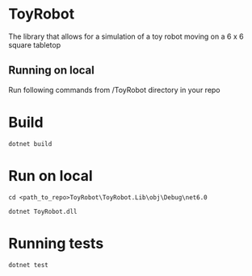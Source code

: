 # ToyRobot
The library that allows for a simulation of a toy robot moving on a 6 x 6 square tabletop

## Running on local
Run following commands from /ToyRobot directory in your repo

# Build
`dotnet build`

# Run on local
`cd <path_to_repo>ToyRobot\ToyRobot.Lib\obj\Debug\net6.0`

`dotnet ToyRobot.dll`

# Running tests
`dotnet test`